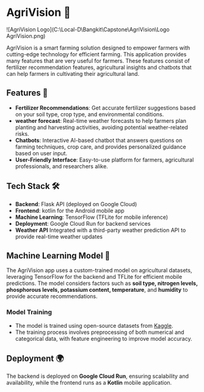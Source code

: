 # AgriVision 🌱

![AgriVision Logo](C:\Local-D\Bangkit\Capstone\AgriVision\Logo AgriVision.png)

AgriVision is a smart farming solution designed to empower farmers with cutting-edge technology for efficient farming. This application provides many features that are very useful for farmers. These features consist of fertilizer recommendation features, agricultural insights and chatbots that can help farmers in cultivating their agricultural land.

## Features 🚀

- **Fertilizer Recommendations**: Get accurate fertilizer suggestions based on your soil type, crop type, and environmental conditions.
- **weather forecast**: Real-time weather forecasts to help farmers plan planting and harvesting activities, avoiding potential weather-related risks.
- **Chatbots**: Interactive AI-based chatbot that answers questions on farming techniques, crop care, and provides personalized guidance based on user input.
- **User-Friendly Interface**: Easy-to-use platform for farmers, agricultural professionals, and researchers alike.

## Tech Stack 🛠️

- **Backend**: Flask API (deployed on Google Cloud)
- **Frontend**: kotlin for the Android mobile app
- **Machine Learning**: TensorFlow (TFLite for mobile inference)
- **Deployment**: Google Cloud Run for backend services
- **Weather API** Integrated with a third-party weather prediction API to provide real-time weather updates

## Machine Learning Model 🎯

The AgriVision app uses a custom-trained model on agricultural datasets, leveraging TensorFlow for the backend and TFLite for efficient mobile predictions. The model considers factors such as **soil type, nitrogen levels, phosphorous levels, potassium content, temperature**, and **humidity** to provide accurate recommendations.

### Model Training

- The model is trained using open-source datasets from [Kaggle](https://www.kaggle.com/datasets/dsmlindian/crop-fertilizers-for-crop).
- The training process involves preprocessing of both numerical and categorical data, with feature engineering to improve model accuracy.

## Deployment 🌍

The backend is deployed on **Google Cloud Run**, ensuring scalability and availability, while the frontend runs as a **Kotlin** mobile application.
